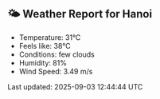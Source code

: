 <!-- WEATHER-START -->
## 🌤 Weather Report for Hanoi

- Temperature: 31°C
- Feels like: 38°C
- Conditions: few clouds
- Humidity: 81%
- Wind Speed: 3.49 m/s

Last updated: 2025-09-03 12:44:44 UTC
<!-- WEATHER-END -->
